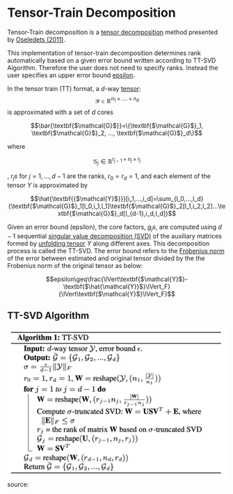 # Tensor-Train Decomposition


Tensor-Train decomposition is a [tensor decomposition](https://en.wikipedia.org/wiki/Tensor_decomposition) method presented by [Oseledets (2011)](https://epubs.siam.org/doi/10.1137/090752286).

This implementation of tensor-train decomposition determines rank automatically based on a given error bound written according to TT-SVD Algorithm. Therefore the user does not need to specify ranks. Instead the user specifies an upper error bound [epsilon](#epsilon-id). 

In the tensor train (TT) format, a $d$-way [tensor](https://en.wikipedia.org/wiki/Tensor): $$\textbf{$\mathcal{Y}$} \in \mathbb{R}^{n_1\times .... \times n_d}$$ is approximated with a set of $d$ cores

$$\bar{\textbf{$\mathcal{G}$}}=\{\textbf{$\mathcal{G}$}_1, \textbf{$\mathcal{G}$}_2, ..., \textbf{$\mathcal{G}$}_d\}$$ 

where 

$$\textbf{$\mathcal{G}$}_j \in \mathbb{R}^{r_{j-1}\times n_j \times r_{j}}$$

, $r_js$ for $j=1,...,d-1$ are the ranks, $r_0=r_d=1$, and each element of the tensor $Y$ is approximated by

$$\hat{\textbf{{$\mathcal{Y}$}}}[i_1,...,i_d]=\sum_{l_0,...,l_d} {\textbf{$\mathcal{G}$}_1[l_0,i_1,l_1]\textbf{$\mathcal{G}$}_2[l_1,i_2,l_2]...\textbf{$\mathcal{G}$}_d[l_{d-1},i_d,l_d]}$$

Given an error bound (<a name="epsilon-id"></a>epsilon), the core factors, $g_js$, are computed using $d-1$ sequential [singular value decomposition (SVD)](https://en.wikipedia.org/wiki/Singular_value_decomposition) of the auxiliary matrices formed by [unfolding tensor](https://github.com/rmsolgi/TensorLearn#unfold-id) $Y$ along different axes. This decomposition process is called the TT-SVD. The error bound refers to the [Frobenius norm]() of the error between estimated and original tensor divided by the the Frobenius norm of the original tensor as below:


$$epsilon\geq\frac{\lVert\textbf{$\mathcal{Y}$}-\textbf{$\hat{\mathcal{Y}}$}\lVert_F}{\lVert\textbf{$\mathcal{Y}$}\lVert_F}$$

## TT-SVD Algorithm

![](https://github.com/rmsolgi/TensorLearn/blob/main/Tensor-Train%20Decomposition/tt_svd_algorithm.png)
source: 
